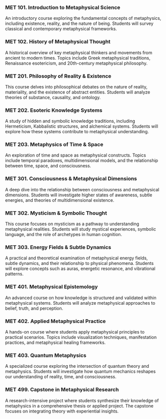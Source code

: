 ### MET 101. Introduction to Metaphysical Science

An introductory course exploring the fundamental concepts of metaphysics, including existence, reality, and the nature of being. Students will survey classical and contemporary metaphysical frameworks.

### MET 102. History of Metaphysical Thought

A historical overview of key metaphysical thinkers and movements from ancient to modern times. Topics include Greek metaphysical traditions, Renaissance esotericism, and 20th-century metaphysical philosophy.

### MET 201. Philosophy of Reality & Existence

This course delves into philosophical debates on the nature of reality, materiality, and the existence of abstract entities. Students will analyze theories of substance, causality, and ontology.

### MET 202. Esoteric Knowledge Systems

A study of hidden and symbolic knowledge traditions, including Hermeticism, Kabbalistic structures, and alchemical systems. Students will explore how these systems contribute to metaphysical understanding.

### MET 203. Metaphysics of Time & Space

An exploration of time and space as metaphysical constructs. Topics include temporal paradoxes, multidimensional models, and the relationship between time, space, and consciousness.

### MET 301. Consciousness & Metaphysical Dimensions

A deep dive into the relationship between consciousness and metaphysical dimensions. Students will investigate higher states of awareness, subtle energies, and theories of multidimensional existence.

### MET 302. Mysticism & Symbolic Thought

This course focuses on mysticism as a pathway to understanding metaphysical realities. Students will study mystical experiences, symbolic language, and the role of archetypes in human cognition.

### MET 303. Energy Fields & Subtle Dynamics

A practical and theoretical examination of metaphysical energy fields, subtle dynamics, and their relationship to physical phenomena. Students will explore concepts such as auras, energetic resonance, and vibrational patterns.

### MET 401. Metaphysical Epistemology

An advanced course on how knowledge is structured and validated within metaphysical systems. Students will analyze metaphysical approaches to belief, truth, and perception.

### MET 402. Applied Metaphysical Practice

A hands-on course where students apply metaphysical principles to practical scenarios. Topics include visualization techniques, manifestation practices, and metaphysical healing frameworks.

### MET 403. Quantum Metaphysics

A specialized course exploring the intersection of quantum theory and metaphysics. Students will investigate how quantum mechanics reshapes our understanding of reality, time, and consciousness.

### MET 499. Capstone in Metaphysical Research

A research-intensive project where students synthesize their knowledge of metaphysics in a comprehensive thesis or applied project. The capstone focuses on integrating theory with experiential insights.